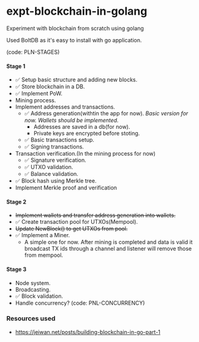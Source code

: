 # expt-blockchain-in-golang
 Experiment with blockchain from scratch using golang

 Used BoltDB as it's easy to install with go application.

(code: PLN-STAGES)
#### Stage 1
- :white_check_mark: Setup basic structure and adding new blocks.
- :white_check_mark: Store blockchain in a DB.
- :white_check_mark: Implement PoW.
- Mining process.
- Implement addresses and transactions.
    - :white_check_mark: Address generation(withtin the app for now).
        *Basic version for now. Wallets should be implemented.*
        - Addresses are saved in a db(for now).
        - Private keys are encrypted before stoting.
    - :white_check_mark: Basic transactions setup.
    - :white_check_mark: Signing transactions.
- Transaction verification.(In the mining process for now)
    - :white_check_mark: Signature verification.
    - :white_check_mark: UTXO validation.
    - :white_check_mark: Balance validation.
- :white_check_mark: Block hash using Merkle tree.
- Implement Merkle proof and verification

#### Stage 2
- ~~Implement wallets and transfer address generation into wallets.~~
- :white_check_mark: Create transaction pool for UTXOs(Mempool).
- ~~Update NewBlock() to get UTXOs from pool.~~
- :white_check_mark: Implement a Miner.
    - A simple one for now. After mining is completed and data is valid it broadcast TX ids through a channel and listener will remove those from mempool.

#### Stage 3
- Node system.
- Broadcasting.
- :white_check_mark: Block validation.
- Handle concurrency? (code: PNL-CONCURRENCY)

### Resources used
- https://jeiwan.net/posts/building-blockchain-in-go-part-1